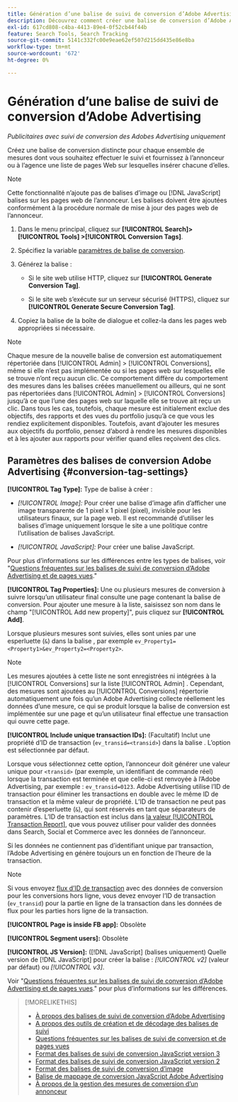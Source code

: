 ```yaml
---
title: Génération d’une balise de suivi de conversion d’Adobe Advertising
description: Découvrez comment créer une balise de conversion d’Adobe Advertising pour effectuer le suivi de vos événements de conversion.
exl-id: 617cd808-c4ba-4413-89e4-0f52cb44f44b
feature: Search Tools, Search Tracking
source-git-commit: 5141c332fc00e9eae62ef507d215dd435e86e8ba
workflow-type: tm+mt
source-wordcount: '672'
ht-degree: 0%

---
```


# Génération d’une balise de suivi de conversion d’Adobe Advertising

*Publicitaires avec suivi de conversion des Adobes Advertising uniquement*

Créez une balise de conversion distincte pour chaque ensemble de mesures dont vous souhaitez effectuer le suivi et fournissez à l’annonceur ou à l’agence une liste de pages Web sur lesquelles insérer chacune d’elles.

>[!NOTE]
>
>Cette fonctionnalité n’ajoute pas de balises d’image ou [!DNL JavaScript] balises sur les pages web de l’annonceur. Les balises doivent être ajoutées conformément à la procédure normale de mise à jour des pages web de l’annonceur.

1. Dans le menu principal, cliquez sur **[!UICONTROL Search]> [!UICONTROL Tools] >[!UICONTROL Conversion Tags]**.

1. Spécifiez la variable [paramètres de balise de conversion](#conversion-tag-settings).

1. Générez la balise :

   * Si le site web utilise HTTP, cliquez sur **[!UICONTROL Generate Conversion Tag]**.

   * Si le site web s’exécute sur un serveur sécurisé (HTTPS), cliquez sur **[!UICONTROL Generate Secure Conversion Tag]**.

1. Copiez la balise de la boîte de dialogue et collez-la dans les pages web appropriées si nécessaire.

>[!NOTE]
>
>Chaque mesure de la nouvelle balise de conversion est automatiquement répertoriée dans [!UICONTROL Admin] > [!UICONTROL Conversions], même si elle n’est pas implémentée ou si les pages web sur lesquelles elle se trouve n’ont reçu aucun clic. Ce comportement diffère du comportement des mesures dans les balises créées manuellement ou ailleurs, qui ne sont pas répertoriées dans [!UICONTROL Admin] > [!UICONTROL Conversions] jusqu’à ce que l’une des pages web sur laquelle elle se trouve ait reçu un clic. Dans tous les cas, toutefois, chaque mesure est initialement exclue des objectifs, des rapports et des vues du portfolio jusqu’à ce que vous les rendiez explicitement disponibles. Toutefois, avant d’ajouter les mesures aux objectifs du portfolio, pensez d’abord à rendre les mesures disponibles et à les ajouter aux rapports pour vérifier quand elles reçoivent des clics.

## Paramètres des balises de conversion Adobe Advertising {#conversion-tag-settings}

**[!UICONTROL Tag Type]:** Type de balise à créer :

* *[!UICONTROL Image]:* Pour créer une balise d’image afin d’afficher une image transparente de 1 pixel x 1 pixel (pixel), invisible pour les utilisateurs finaux, sur la page web. Il est recommandé d’utiliser les balises d’image uniquement lorsque le site a une politique contre l’utilisation de balises JavaScript.

* *[!UICONTROL JavaScript]:* Pour créer une balise JavaScript.

Pour plus d’informations sur les différences entre les types de balises, voir &quot;[Questions fréquentes sur les balises de suivi de conversion d’Adobe Advertising et de pages vues](/help/search-social-commerce/tracking/faqs-conversion-page-view-tracking-tags.md).&quot;

**[!UICONTROL Tag Properties]:** Une ou plusieurs mesures de conversion à suivre lorsqu’un utilisateur final consulte une page contenant la balise de conversion. Pour ajouter une mesure à la liste, saisissez son nom dans le champ &quot;[!UICONTROL Add new property]&quot;, puis cliquez sur **[!UICONTROL Add]**.

Lorsque plusieurs mesures sont suivies, elles sont unies par une esperluette (`&`) dans la balise , par exemple `ev_Property1=<Property1>&ev_Property2=<Property2>`.

>[!NOTE]
>
>Les mesures ajoutées à cette liste ne sont enregistrées ni intégrées à la [!UICONTROL Conversions] sur la liste [!UICONTROL Admin] . Cependant, des mesures sont ajoutées au [!UICONTROL Conversions] répertorie automatiquement une fois qu’un Adobe Advertising collecte réellement les données d’une mesure, ce qui se produit lorsque la balise de conversion est implémentée sur une page et qu’un utilisateur final effectue une transaction qui ouvre cette page.

**[!UICONTROL Include unique transaction IDs]:** (Facultatif) Inclut une propriété d’ID de transaction (`ev_transid=<transid>`) dans la balise . L’option est sélectionnée par défaut.

Lorsque vous sélectionnez cette option, l’annonceur doit générer une valeur unique pour `<transid>` (par exemple, un identifiant de commande réel) lorsque la transaction est terminée et que celle-ci est renvoyée à l’Adobe Advertising, par exemple : `ev_transid=0123`. Adobe Advertising utilise l’ID de transaction pour éliminer les transactions en double avec le même ID de transaction et la même valeur de propriété. L’ID de transaction ne peut pas contenir d’esperluette (`&`), qui sont réservés en tant que séparateurs de paramètres. L’ID de transaction est inclus dans [la valeur [!UICONTROL Transaction Report]](/help/search-social-commerce/reports/management/basic-advanced/transaction-report.md), que vous pouvez utiliser pour valider des données dans Search, Social et Commerce avec les données de l’annonceur.

Si les données ne contiennent pas d’identifiant unique par transaction, l’Adobe Advertising en génère toujours un en fonction de l’heure de la transaction.

>[!NOTE]
>
>Si vous envoyez [flux d’ID de transaction](/help/search-social-commerce/tracking/feed-transaction-id.md) avec des données de conversion pour les conversions hors ligne, vous devez envoyer l’ID de transaction (`ev_transid`) pour la partie en ligne de la transaction dans les données de flux pour les parties hors ligne de la transaction.

**[!UICONTROL Page is inside FB app]:** Obsolète

**[!UICONTROL Segment users]:** Obsolète

**[!UICONTROL JS Version]:** ([!DNL JavaScript] (balises uniquement) Quelle version de [!DNL JavaScript] pour créer la balise : *[!UICONTROL v2]* (valeur par défaut) ou *[!UICONTROL v3]*.

Voir &quot;[Questions fréquentes sur les balises de suivi de conversion d’Adobe Advertising et de pages vues](/help/search-social-commerce/tracking/faqs-conversion-page-view-tracking-tags.md).&quot; pour plus d’informations sur les différences.

>[!MORELIKETHIS]
>
>* [À propos des balises de suivi de conversion d’Adobe Advertising](/help/search-social-commerce/tracking/conversion-tracking-advertising.md)
>* [A propos des outils de création et de décodage des balises de suivi](tracking-tools-about.md)
>* [Questions fréquentes sur les balises de suivi de conversion et de pages vues](/help/search-social-commerce/tracking/faqs-conversion-page-view-tracking-tags.md)
>* [Format des balises de suivi de conversion JavaScript version 3](/help/search-social-commerce/tracking/format-conversion-tag-jsv3.md)
>* [Format des balises de suivi de conversion JavaScript version 2](/help/search-social-commerce/tracking/format-conversion-tag-jsv2.md)
>* [Format des balises de suivi de conversion d’image](/help/search-social-commerce/tracking/format-conversion-tag-image.md)
>* [Balise de mappage de conversion JavaScript Adobe Advertising](/help/search-social-commerce/tracking/itp-conversion-mapping-tag.md)
>* [À propos de la gestion des mesures de conversion d’un annonceur](/help/search-social-commerce/admin/conversion-metrics/conversion-metric-about.md)
